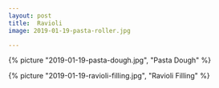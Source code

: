 ```yaml
---
layout: post
title:  Ravioli
image: 2019-01-19-pasta-roller.jpg

---
```

 

<!--more-->

  {% picture "2019-01-19-pasta-dough.jpg", "Pasta Dough"  %}
  
  {% picture "2019-01-19-ravioli-filling.jpg", "Ravioli Filling"  %}  
  
